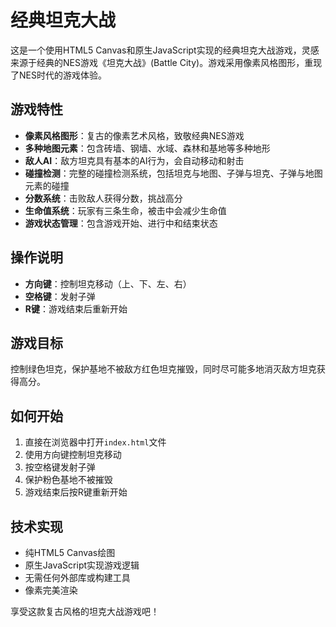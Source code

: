# 经典坦克大战

这是一个使用HTML5 Canvas和原生JavaScript实现的经典坦克大战游戏，灵感来源于经典的NES游戏《坦克大战》(Battle City)。游戏采用像素风格图形，重现了NES时代的游戏体验。

## 游戏特性

- **像素风格图形**：复古的像素艺术风格，致敬经典NES游戏
- **多种地图元素**：包含砖墙、钢墙、水域、森林和基地等多种地形
- **敌人AI**：敌方坦克具有基本的AI行为，会自动移动和射击
- **碰撞检测**：完整的碰撞检测系统，包括坦克与地图、子弹与坦克、子弹与地图元素的碰撞
- **分数系统**：击败敌人获得分数，挑战高分
- **生命值系统**：玩家有三条生命，被击中会减少生命值
- **游戏状态管理**：包含游戏开始、进行中和结束状态

## 操作说明

- **方向键**：控制坦克移动（上、下、左、右）
- **空格键**：发射子弹
- **R键**：游戏结束后重新开始

## 游戏目标

控制绿色坦克，保护基地不被敌方红色坦克摧毁，同时尽可能多地消灭敌方坦克获得高分。

## 如何开始

1. 直接在浏览器中打开`index.html`文件
2. 使用方向键控制坦克移动
3. 按空格键发射子弹
4. 保护粉色基地不被摧毁
5. 游戏结束后按R键重新开始

## 技术实现

- 纯HTML5 Canvas绘图
- 原生JavaScript实现游戏逻辑
- 无需任何外部库或构建工具
- 像素完美渲染

享受这款复古风格的坦克大战游戏吧！